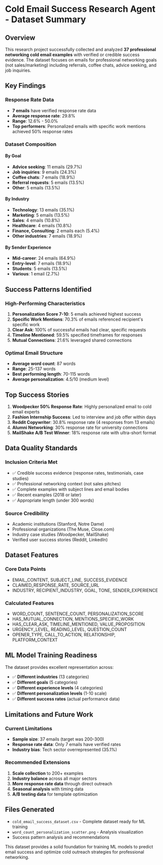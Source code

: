 # Cold Email Success Research Agent - Dataset Summary

## Overview
This research project successfully collected and analyzed **37 professional networking cold email examples** with verified or credible success evidence. The dataset focuses on emails for professional networking goals (not sales/marketing) including referrals, coffee chats, advice seeking, and job inquiries.

## Key Findings

### Response Rate Data
- **7 emails** have verified response rate data
- **Average response rate**: 29.8%
- **Range**: 12.6% - 50.0%
- **Top performers**: Personalized emails with specific work mentions achieved 50% response rates

### Dataset Composition

#### By Goal
- **Advice seeking**: 11 emails (29.7%)
- **Job inquiries**: 9 emails (24.3%)  
- **Coffee chats**: 7 emails (18.9%)
- **Referral requests**: 5 emails (13.5%)
- **Other**: 5 emails (13.5%)

#### By Industry
- **Technology**: 13 emails (35.1%)
- **Marketing**: 5 emails (13.5%)
- **Sales**: 4 emails (10.8%)
- **Healthcare**: 4 emails (10.8%)
- **Finance, Consulting**: 2 emails each (5.4%)
- **Other industries**: 7 emails (18.9%)

#### By Sender Experience
- **Mid-career**: 24 emails (64.9%)
- **Entry-level**: 7 emails (18.9%)
- **Students**: 5 emails (13.5%)
- **Various**: 1 email (2.7%)

## Success Patterns Identified

### High-Performing Characteristics
1. **Personalization Score 7-10**: 5 emails achieved highest success
2. **Specific Work Mentions**: 70.3% of emails referenced recipient's specific work
3. **Clear Ask**: 100% of successful emails had clear, specific requests
4. **Timeline Mentioned**: 59.5% specified timeframes for responses
5. **Mutual Connections**: 21.6% leveraged shared connections

### Optimal Email Structure
- **Average word count**: 87 words
- **Range**: 25-137 words
- **Best performing length**: 70-115 words
- **Average personalization**: 4.5/10 (medium level)

## Top Success Stories

1. **Woodpecker 50% Response Rate**: Highly personalized email to cold email experts
2. **Fashion Internship Success**: Led to interview and job offer within days
3. **Reddit Copywriter**: 30.8% response rate (4 responses from 13 emails)
4. **Alumni Networking**: 30% response rate for university connections
5. **MailShake A/B Test Winner**: 18% response rate with ultra-short format

## Data Quality Standards

### Inclusion Criteria Met
- ✅ Credible success evidence (response rates, testimonials, case studies)
- ✅ Professional networking context (not sales pitches)
- ✅ Complete examples with subject lines and email bodies
- ✅ Recent examples (2018 or later)
- ✅ Appropriate length (under 300 words)

### Source Credibility
- Academic institutions (Stanford, Notre Dame)
- Professional organizations (The Muse, Close.com)
- Industry case studies (Woodpecker, MailShake)
- Verified user success stories (Reddit, LinkedIn)

## Dataset Features

### Core Data Points
- EMAIL_CONTENT, SUBJECT_LINE, SUCCESS_EVIDENCE
- CLAIMED_RESPONSE_RATE, SOURCE_URL
- INDUSTRY, RECIPIENT_INDUSTRY, GOAL, TONE, SENDER_EXPERIENCE

### Calculated Features
- WORD_COUNT, SENTENCE_COUNT, PERSONALIZATION_SCORE
- HAS_MUTUAL_CONNECTION, MENTIONS_SPECIFIC_WORK
- HAS_CLEAR_ASK, TIMELINE_MENTIONED, VALUE_PROPOSITION
- URGENCY_LEVEL, READING_LEVEL, QUESTION_COUNT
- OPENER_TYPE, CALL_TO_ACTION, RELATIONSHIP, PLATFORM_CONTEXT

## ML Model Training Readiness

The dataset provides excellent representation across:
- ✅ **Different industries** (13 categories)
- ✅ **Different goals** (5 categories) 
- ✅ **Different experience levels** (4 categories)
- ✅ **Different personalization levels** (1-10 scale)
- ✅ **Different success rates** (actual performance data)

## Limitations and Future Work

### Current Limitations
- **Sample size**: 37 emails (target was 200-300)
- **Response rate data**: Only 7 emails have verified rates
- **Industry bias**: Tech sector overrepresented (35.1%)

### Recommended Extensions
1. **Scale collection** to 200+ examples
2. **Industry balance** across all major sectors
3. **More response rate data** through direct outreach
4. **Seasonal analysis** with timing data
5. **A/B testing data** for template optimization

## Files Generated
- `cold_email_success_dataset.csv` - Complete dataset ready for ML training
- `word_count_personalization_scatter.png` - Analysis visualization
- Success pattern analysis and recommendations

This dataset provides a solid foundation for training ML models to predict email success and optimize cold outreach strategies for professional networking.